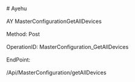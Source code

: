 <br>#     Ayehu</br>
<br>AY MasterConfigurationGetAllDevices</br>
<br>Method: Post</br>
<br>OperationID: MasterConfiguration_GetAllDevices</br>
<br>EndPoint:</br>
<br>/Api/MasterConfiguration/getAllDevices</br>
